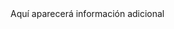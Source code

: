 <div id="info">Aquí aparecerá información adicional</div>

<script>
const xmlString = `
<rss>
  <channel>
    <title>Mi canal de pruebas</title>
    <description>Esta es una descripción de ejemplo.</description>
  </channel>
</rss>
`;

const parser = new DOMParser();
const xml = parser.parseFromString(xmlString, "application/xml");

const title = xml.querySelector("title").textContent;
document.getElementById("info").textContent = title;
</script>
